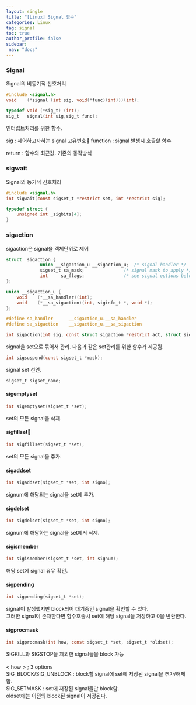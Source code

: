 ```yaml
---
layout: single
title: "[Linux] Signal 함수"
categories: Linux
tag: signal
toc: true
author_profile: false
sidebar:
 nav: "docs"
---
```


### Signal

Signal의 비동기적 신호처리

```c
#include <signal.h>
void	(*signal (int sig, void(*func)(int)))(int);
```
```c
typedef void (*sig_t) (int);
sig_t	signal(int sig,sig_t func);
```

인터럽트처리를 위한 함수.

sig : 제어하고자하는 signal 고유번호
function :  signal 발생시 호출할 함수

return : 함수의 최근값. 기존의 동작방식

### sigwait

Signal의 동기적 신호처리

```c
#include <signal.h>
int	sigwait(const sigset_t *restrict set, int *restrict sig);
```

```c
typedef struct {
	unsigned int _sigbits[4];
}
```

### sigaction

sigaction은 signal을 객체단위로 제어

```c
struct  sigaction {
             union __sigaction_u __sigaction_u;  /* signal handler */
             sigset_t sa_mask;               /* signal mask to apply */
             int     sa_flags;               /* see signal options below */
};

union __sigaction_u {
	void    (*__sa_handler)(int);
	void    (*__sa_sigaction)(int, siginfo_t *, void *);
};

#define sa_handler      __sigaction_u.__sa_handler
#define sa_sigaction    __sigaction_u.__sa_sigaction

int	sigaction(int sig, const struct sigaction *restrict act, struct sigaction *restrict oact);
```

signal을 set으로 묶어서 관리.
다음과 같은 set관리를 위한 함수가 제공됨.
```c
int sigsuspend(const sigset_t *mask);
```

signal set 선언.

```c
sigset_t sigset_name;
```

#### sigemptyset
```c
int sigemptyset(sigset_t *set);
```
set의 모든 signal을 삭제.
#### sigfillset
```c
int sigfillset(sigset_t *set);
```
set의 모든 signal을 추가.
#### sigaddset
```c
int sigaddset(sigset_t *set, int signo);
```
signum에 해당되는 signal을 set에 추가.
#### sigdelset
```c
int sigdelset(sigset_t *set, int signo);
```
signum에 해당하는 signal을 set에서 삭제.
#### sigismember
```c
int sigismember(sigset_t *set, int signum);
```
해당 set에 signal 유무 확인.
#### sigpending
```c
int sigpending(sigset_t *set);
```
signal이 발생했지만 block되어 대기중인 signal을 확인할 수 있다.<br>
그러한 signal이 존재한다면 함수호출시 set에 해당 signal을 저장하고 0을 반환한다.
#### sigprocmask
```c
int sigprocmask(int how, const sigset_t *set, sigset_t *oldset);
```
SIGKILL과 SIGSTOP을 제외한 signal들을 block 가능<br><br>
< how > ; 3 options<br>
SIG_BLOCK/SIG_UNBLOCK : block할 signal에 set에 저장된 signal을 추가/해제 함.<br>
SIG_SETMASK : set에 저장된 signal들만 block함. <br>
oldset에는 이전의 block된 signal이 저장된다.<br><br><br>



